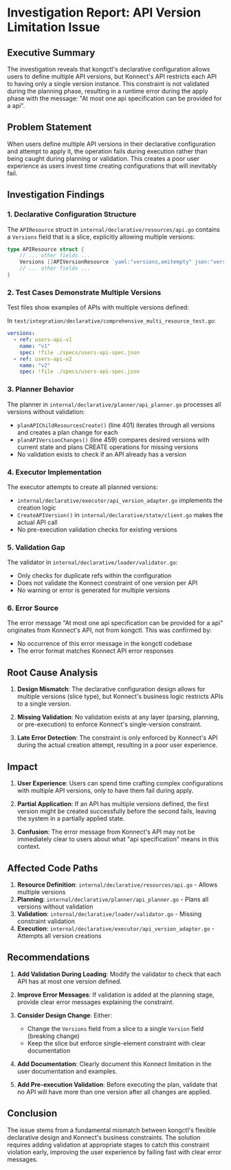 # Investigation Report: API Version Limitation Issue

## Executive Summary

The investigation reveals that kongctl's declarative configuration allows users to define multiple API versions, but Konnect's API restricts each API to having only a single version instance. This constraint is not validated during the planning phase, resulting in a runtime error during the apply phase with the message: "At most one api specification can be provided for a api".

## Problem Statement

When users define multiple API versions in their declarative configuration and attempt to apply it, the operation fails during execution rather than being caught during planning or validation. This creates a poor user experience as users invest time creating configurations that will inevitably fail.

## Investigation Findings

### 1. Declarative Configuration Structure

The `APIResource` struct in `internal/declarative/resources/api.go` contains a `Versions` field that is a slice, explicitly allowing multiple versions:

```go
type APIResource struct {
    // ... other fields ...
    Versions []APIVersionResource `yaml:"versions,omitempty" json:"versions,omitempty"`
    // ... other fields ...
}
```

### 2. Test Cases Demonstrate Multiple Versions

Test files show examples of APIs with multiple versions defined:

In `test/integration/declarative/comprehensive_multi_resource_test.go`:
```yaml
versions:
  - ref: users-api-v1
    name: "v1"
    spec: !file ./specs/users-api-spec.json
  - ref: users-api-v2
    name: "v2"
    spec: !file ./specs/users-api-spec.json
```

### 3. Planner Behavior

The planner in `internal/declarative/planner/api_planner.go` processes all versions without validation:

- `planAPIChildResourcesCreate()` (line 401) iterates through all versions and creates a plan change for each
- `planAPIVersionChanges()` (line 459) compares desired versions with current state and plans CREATE operations for missing versions
- No validation exists to check if an API already has a version

### 4. Executor Implementation

The executor attempts to create all planned versions:

- `internal/declarative/executor/api_version_adapter.go` implements the creation logic
- `CreateAPIVersion()` in `internal/declarative/state/client.go` makes the actual API call
- No pre-execution validation checks for existing versions

### 5. Validation Gap

The validator in `internal/declarative/loader/validator.go`:
- Only checks for duplicate refs within the configuration
- Does not validate the Konnect constraint of one version per API
- No warning or error is generated for multiple versions

### 6. Error Source

The error message "At most one api specification can be provided for a api" originates from Konnect's API, not from kongctl. This was confirmed by:
- No occurrence of this error message in the kongctl codebase
- The error format matches Konnect API error responses

## Root Cause Analysis

1. **Design Mismatch**: The declarative configuration design allows for multiple versions (slice type), but Konnect's business logic restricts APIs to a single version.

2. **Missing Validation**: No validation exists at any layer (parsing, planning, or pre-execution) to enforce Konnect's single-version constraint.

3. **Late Error Detection**: The constraint is only enforced by Konnect's API during the actual creation attempt, resulting in a poor user experience.

## Impact

1. **User Experience**: Users can spend time crafting complex configurations with multiple API versions, only to have them fail during apply.

2. **Partial Application**: If an API has multiple versions defined, the first version might be created successfully before the second fails, leaving the system in a partially applied state.

3. **Confusion**: The error message from Konnect's API may not be immediately clear to users about what "api specification" means in this context.

## Affected Code Paths

1. **Resource Definition**: `internal/declarative/resources/api.go` - Allows multiple versions
2. **Planning**: `internal/declarative/planner/api_planner.go` - Plans all versions without validation
3. **Validation**: `internal/declarative/loader/validator.go` - Missing constraint validation
4. **Execution**: `internal/declarative/executor/api_version_adapter.go` - Attempts all version creations

## Recommendations

1. **Add Validation During Loading**: Modify the validator to check that each API has at most one version defined.

2. **Improve Error Messages**: If validation is added at the planning stage, provide clear error messages explaining the constraint.

3. **Consider Design Change**: Either:
   - Change the `Versions` field from a slice to a single `Version` field (breaking change)
   - Keep the slice but enforce single-element constraint with clear documentation

4. **Add Documentation**: Clearly document this Konnect limitation in the user documentation and examples.

5. **Add Pre-execution Validation**: Before executing the plan, validate that no API will have more than one version after all changes are applied.

## Conclusion

The issue stems from a fundamental mismatch between kongctl's flexible declarative design and Konnect's business constraints. The solution requires adding validation at appropriate stages to catch this constraint violation early, improving the user experience by failing fast with clear error messages.